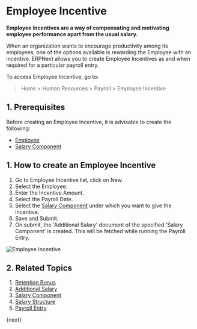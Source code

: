 <!-- add-breadcrumbs -->
# Employee Incentive

**Employee Incentives are a way of compensating and motivating employee performance apart from the usual salary.**

When an organization wants to encourage productivity among its employees, one of the options available is rewarding the Employee with an incentive. ERPNext allows you to create Employee Incentives as and when required for a particular payroll entry.


To access Employee Incentive, go to:
> Home > Human Resources > Payroll > Employee Incentive

## 1. Prerequisites

Before creating an Employee Incentive, it is advisable to create the following:

* [Employee](/docs/user/manual/en/human-resources/employee)
* [Salary Component](/docs/user/manual/en/human-resources/salary-component)

## 1. How to create an Employee Incentive

1. Go to Employee Incentive list, click on New.
1. Select the Employee.
1. Enter the Incentive Amount.
1. Select the Payroll Date.
1. Select the [Salary Component](/docs/user/manual/en/human-resources/salary-component) under which you want to give the incentive.
1. Save and Submit.
1. On submit, the 'Additional Salary' document of the specified 'Salary Component' is created. This will be fetched while running the Payroll Entry.

 <img class="screenshot" alt="Employee Incentive" src="/docs/assets/img/human-resources/employee-incentive.png">

## 2. Related Topics

1. [Retention Bonus](/docs/user/manual/en/human-resources/retention-bonus)
1. [Additional Salary](/docs/user/manual/en/human-resources/additional-salary)
1. [Salary Component](/docs/user/manual/en/human-resources/salary-component)
1. [Salary Structure](/docs/user/manual/en/human-resources/salary-structure)
1. [Payroll Entry](/docs/user/manual/en/human-resources/payroll-entry)

{next}
